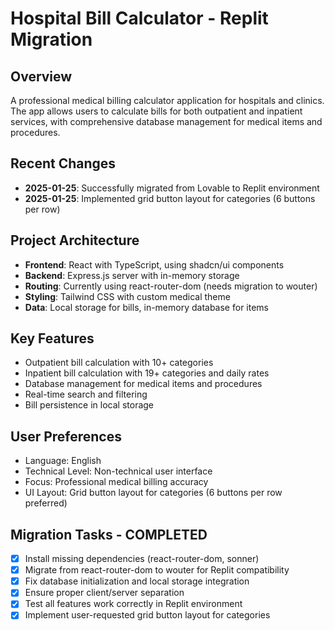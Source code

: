 # Hospital Bill Calculator - Replit Migration

## Overview
A professional medical billing calculator application for hospitals and clinics. The app allows users to calculate bills for both outpatient and inpatient services, with comprehensive database management for medical items and procedures.

## Recent Changes
- **2025-01-25**: Successfully migrated from Lovable to Replit environment
- **2025-01-25**: Implemented grid button layout for categories (6 buttons per row)

## Project Architecture
- **Frontend**: React with TypeScript, using shadcn/ui components
- **Backend**: Express.js server with in-memory storage
- **Routing**: Currently using react-router-dom (needs migration to wouter)
- **Styling**: Tailwind CSS with custom medical theme
- **Data**: Local storage for bills, in-memory database for items

## Key Features
- Outpatient bill calculation with 10+ categories
- Inpatient bill calculation with 19+ categories and daily rates
- Database management for medical items and procedures
- Real-time search and filtering
- Bill persistence in local storage

## User Preferences
- Language: English
- Technical Level: Non-technical user interface
- Focus: Professional medical billing accuracy
- UI Layout: Grid button layout for categories (6 buttons per row preferred)

## Migration Tasks - COMPLETED
- [x] Install missing dependencies (react-router-dom, sonner)
- [x] Migrate from react-router-dom to wouter for Replit compatibility
- [x] Fix database initialization and local storage integration
- [x] Ensure proper client/server separation
- [x] Test all features work correctly in Replit environment
- [x] Implement user-requested grid button layout for categories
